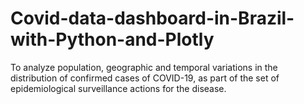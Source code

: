 # Covid-data-dashboard-in-Brazil-with-Python-and-Plotly
To analyze population, geographic and temporal variations in the distribution of confirmed cases of COVID-19, as part of the set of epidemiological surveillance actions for the disease.
